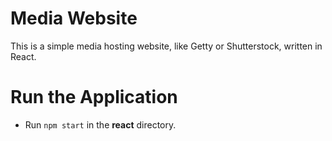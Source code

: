 # Media Website

This is a simple media hosting website, like Getty or Shutterstock, written in React.

# Run the Application

- Run `npm start` in the **react** directory.
